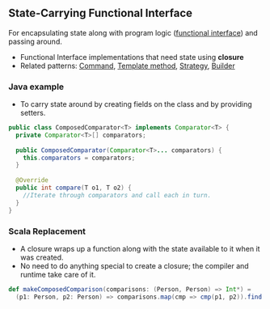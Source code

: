 ## State-Carrying Functional Interface

For encapsulating state along with program logic ([functional interface](https://github.com/OndrejKucera/knowledge_patterns/blob/master/Functional_Interface.md)) and passing around.

 - Functional Interface implementations that need state using **closure**
 - Related patterns: [Command](https://github.com/OndrejKucera/knowledge_patterns/blob/master/Command.md), [Template method](), [Strategy](), [Builder](https://github.com/OndrejKucera/knowledge_patterns/blob/master/Builder.md)
 
 ### Java example
  - To carry state around by creating fields on the class and by providing setters.
  ```java
  public class ComposedComparator<T> implements Comparator<T> {
    private Comparator<T>[] comparators;
    
    public ComposedComparator(Comparator<T>... comparators) {
      this.comparators = comparators;
    }
    
    @Override
    public int compare(T o1, T o2) {
      //Iterate through comparators and call each in turn.​
    }
  }
  ```
 
 ### Scala Replacement
  - A closure wraps up a function along with the state available to it when it was created. 
  - No need to do anything special to create a closure; the compiler and runtime take care of it.
  ```scala
  def makeComposedComparison(comparisons: (Person, Person) => Int*) = 	
    (p1: Person, p2: Person) => comparisons.map(cmp => cmp(p1, p2)).find(_ != 0).getOrElse(0)
  ```

